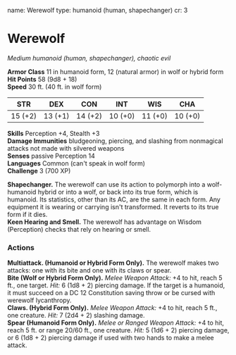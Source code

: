 name: Werewolf
type: humanoid (human, shapechanger)
cr: 3

# Werewolf 
_Medium humanoid (human, shapechanger), chaotic evil_

**Armor Class** 11 in humanoid form, 12 (natural armor) in wolf or hybrid form    
**Hit Points** 58 (9d8 + 18)    
**Speed** 30 ft. (40 ft. in wolf form) 

| STR     | DEX     | CON     | INT     | WIS     | CHA     |
|---------|---------|---------|---------|---------|---------|
| 15 (+2) | 13 (+1) | 14 (+2) | 10 (+0) | 11 (+0) | 10 (+0) |

**Skills** Perception +4, Stealth +3    
**Damage Immunities** bludgeoning, piercing, and slashing from nonmagical attacks not made with silvered weapons    
**Senses** passive Perception 14    
**Languages** Common (can't speak in wolf form)    
**Challenge** 3 (700 XP) 

**Shapechanger.** The werewolf can use its action to polymorph into a wolf-humanoid hybrid or into a wolf, or back into its true form, which is humanoid. Its statistics, other than its AC, are the same in each form. Any equipment it is wearing or carrying isn't transformed. It reverts to its true form if it dies.    
**Keen Hearing and Smell.** The werewolf has advantage on Wisdom (Perception) checks that rely on hearing or smell. 

### Actions 
**Multiattack. (Humanoid or Hybrid Form Only).** The werewolf makes two attacks: one with its bite and one with its claws or spear.    
**Bite (Wolf or Hybrid Form Only).** _Melee Weapon Attack:_ +4 to hit, reach 5 ft., one target. _Hit:_ 6 (1d8 + 2) piercing damage. If the target is a humanoid, it must succeed on a DC 12 Constitution saving throw or be cursed with werewolf lycanthropy.    
**Claws. (Hybrid Form Only).** _Melee Weapon Attack:_ +4 to hit, reach 5 ft., one creature. _Hit:_ 7 (2d4 + 2) slashing damage.    
**Spear (Humanoid Form Only).** _Melee or _Ranged Weapon Attack:__ +4 to hit, reach 5 ft. or range 20/60 ft., one creature. _Hit:_ 5 (1d6 + 2) piercing damage, or 6 (1d8 + 2) piercing damage if used with two hands to make a melee attack.